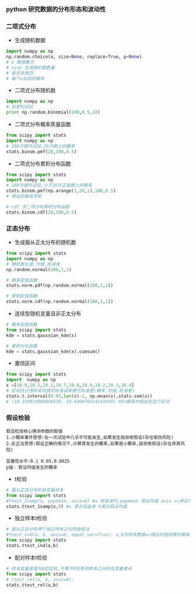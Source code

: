### python 研究数据的分布形态和波动性

### 二项式分布
* 生成随机数据
```python
import numpy as np
np.random.choice(a, size=None, replace=True, p=None)
# a 数据集合
# size 生成随机数数量
# 是否有放回
# 每个x出现的概率
```
* 二项式分布随机数
```python
import numpy as np
# 伯努利试验
print np.random.binomial(100,0.5,10) 
```
* 二项式分布概率质量函数
```python
from scipy import stats
import numpy as np
# 100次硬币试验,20次朝上的概率
stats.binom.pmf(20,100,0.5)
```

* 二项式分布累积分布函数
```python
from scipy import stats
import numpy as np
# 100次硬币试验,小于20次正面朝上的概率
stats.binom.pmf(np.arange(1,20,1),100,0.5)
# 得出的概率求和

# cdf 求二项分布累积分布函数
stats.binom.cdf(20,100,0.5)
```

### 正态分布
* 生成服从正太分布的随机数
```python
from scipy import stats
import numpy as np
# 随机数长度,均值,标准差
np.random.normal(100,1,1)

# 概率密度函数
stats.norm.pdf(np.random.normal(100,1,1))

# 累积密度函数
stats.norm.cdf(np.random.normal(100,1,1))
``` 
* 连续型随机变量且非正太分布
```python
# 概率密度函数
from scipy import stats
kde = stats.gaussian_kde(x) 

# 累积分布函数
kde = stats.gaussian_kde(x).cumsum()
```
* 置信区间
```python
from scipy import stats
import  numpy as np
x =[10.0,10.1,10.2,10.7,10.8,10.9,10.2,10.3,10.4]
# 区间估计用样本均值的标准误来替代标准差(概率,均值,标准差)
stats.t.interval(0.95,len(x)-1, np.mean(x),stats.sem(x))
# (10.150923085856538, 10.649076914143459) 95%概率均值会在这个区间

```
### 假设检验
```text
假设检验核心猜测参数的取值
1.小概率事件思想:在一次试验中几乎不可能发生,如果发生就拒绝假设(存在取伪风险)
2.反正法思想:假设正确的情况下,计算其发生的概率,如果是小概率,就拒绝假设(存在弃真风险)

显著性水平:0.1 0.05,0.0025
p值: 假设均值发生的概率
```

* t检验
```python
# 服从正态分布的单变量样本
from scipy import stats
#ttest_1samp(a, popmean, axis=0) #a 样本序列,popmean 假设均值 axis =>得出均值的概率
stats.ttest_1samp(x,0) #x 表示收益率 0表示假设均值
```
* 独立样本t检验
```python
# 服从正态分布两个独立样本之间均值假设
#ttest_ind(a, b, axis=0, equal_var=True): a,b为样本数据=>得出均值相等的概率
from scipy import stats
stats.ttest_ind(a,b)
```
* 配对样本t检验
```python
# 样本变量差值与0的比较,不等于0则表明样本之间存在显著差异
from scipy import stats
# ttest_rel(a, b, axis=0):
stats.ttest_rel(a,b)
```







